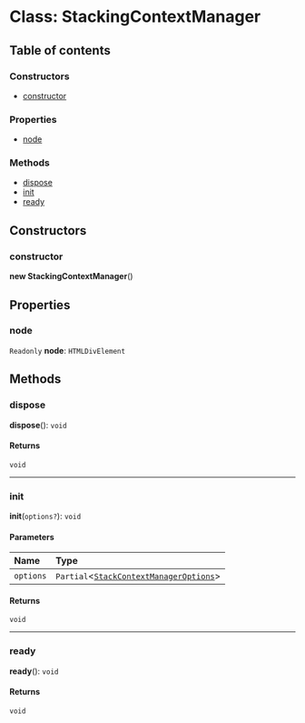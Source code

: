 # Class: StackingContextManager

## Table of contents

### Constructors

* [constructor](/auto-docs/free-stack-plugin/classes/StackingContextManager.md#constructor)

### Properties

* [node](/auto-docs/free-stack-plugin/classes/StackingContextManager.md#node)

### Methods

* [dispose](/auto-docs/free-stack-plugin/classes/StackingContextManager.md#dispose)
* [init](/auto-docs/free-stack-plugin/classes/StackingContextManager.md#init)
* [ready](/auto-docs/free-stack-plugin/classes/StackingContextManager.md#ready)

## Constructors

### constructor

**new StackingContextManager**()

## Properties

### node

`Readonly` **node**: `HTMLDivElement`

## Methods

### dispose

**dispose**(): `void`

#### Returns

`void`

***

### init

**init**(`options?`): `void`

#### Parameters

| Name | Type |
| :------ | :------ |
| `options` | `Partial`<[`StackContextManagerOptions`](/auto-docs/free-stack-plugin/interfaces/StackContextManagerOptions.md)> |

#### Returns

`void`

***

### ready

**ready**(): `void`

#### Returns

`void`
